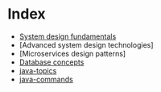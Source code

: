 # Index

- [System design fundamentals](./system-design/system-design-fundamentals.md)
- [Advanced system design technologies]
- [Microservices design patterns]
- [Database concepts](./system-design/database-concepts.md)
- [java-topics](./java/java-topics.md)
- [java-commands](./java/java-commands.md)
